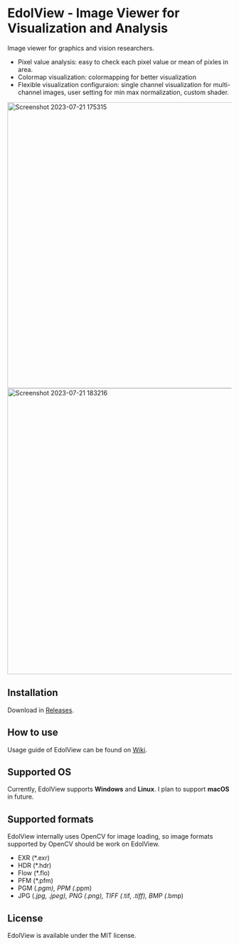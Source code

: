 # EdolView - Image Viewer for Visualization and Analysis

Image viewer for graphics and vision researchers.

* Pixel value analysis: easy to check each pixel value or mean of pixles in area.
* Colormap visualization: colormapping for better visualization
* Flexible visualization configuraion: single channel visualization for multi-channel images, user setting for min max normalization, custom shader.

<img width="641" alt="Screenshot 2023-07-21 175315" src="https://github.com/edoli/edolview/assets/2304569/6dbee8ff-14d8-4fda-bdf1-a5dbc760d7de">
<img width="641" alt="Screenshot 2023-07-21 183216" src="https://github.com/edoli/edolview/assets/2304569/9e781e30-2392-430f-97df-eba17205fe96">

## Installation
Download in [Releases](https://github.com/edoli/edolview/releases).

## How to use
Usage guide of EdolView can be found on [Wiki](https://github.com/edoli/edolview/wiki).

## Supported OS
Currently, EdolView supports **Windows** and **Linux**. I plan to support **macOS** in future.

## Supported formats
EdolView internally uses OpenCV for image loading, so image formats supported by OpenCV should be work on EdolView.
* EXR (*.exr)
* HDR (*.hdr)
* Flow (*.flo)
* PFM (*.pfm)
* PGM (*.pgm), PPM (*.ppm)
* JPG (*.jpg, *.jpeg), PNG (*.png), TIFF (*.tif, *.tiff), BMP (*.bmp)

## License
EdolView is available under the MIT license.
